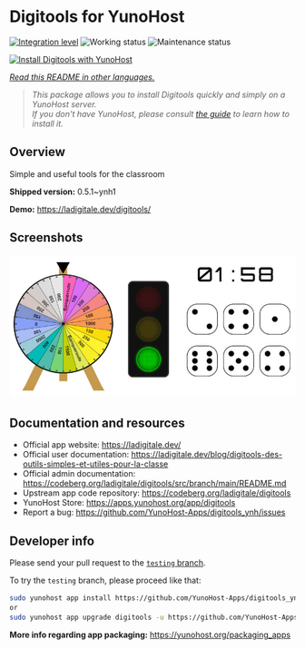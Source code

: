<!--
N.B.: This README was automatically generated by <https://github.com/YunoHost/apps/tree/master/tools/readme_generator>
It shall NOT be edited by hand.
-->

# Digitools for YunoHost

[![Integration level](https://apps.yunohost.org/badge/integration/digitools)](https://ci-apps.yunohost.org/ci/apps/digitools/)
![Working status](https://apps.yunohost.org/badge/state/digitools)
![Maintenance status](https://apps.yunohost.org/badge/maintained/digitools)

[![Install Digitools with YunoHost](https://install-app.yunohost.org/install-with-yunohost.svg)](https://install-app.yunohost.org/?app=digitools)

*[Read this README in other languages.](./ALL_README.md)*

> *This package allows you to install Digitools quickly and simply on a YunoHost server.*  
> *If you don't have YunoHost, please consult [the guide](https://yunohost.org/install) to learn how to install it.*

## Overview

Simple and useful tools for the classroom

**Shipped version:** 0.5.1~ynh1

**Demo:** <https://ladigitale.dev/digitools/>

## Screenshots

![Screenshot of Digitools](./doc/screenshots/screenshot.jpg)

## Documentation and resources

- Official app website: <https://ladigitale.dev/>
- Official user documentation: <https://ladigitale.dev/blog/digitools-des-outils-simples-et-utiles-pour-la-classe>
- Official admin documentation: <https://codeberg.org/ladigitale/digitools/src/branch/main/README.md>
- Upstream app code repository: <https://codeberg.org/ladigitale/digitools>
- YunoHost Store: <https://apps.yunohost.org/app/digitools>
- Report a bug: <https://github.com/YunoHost-Apps/digitools_ynh/issues>

## Developer info

Please send your pull request to the [`testing` branch](https://github.com/YunoHost-Apps/digitools_ynh/tree/testing).

To try the `testing` branch, please proceed like that:

```bash
sudo yunohost app install https://github.com/YunoHost-Apps/digitools_ynh/tree/testing --debug
or
sudo yunohost app upgrade digitools -u https://github.com/YunoHost-Apps/digitools_ynh/tree/testing --debug
```

**More info regarding app packaging:** <https://yunohost.org/packaging_apps>
